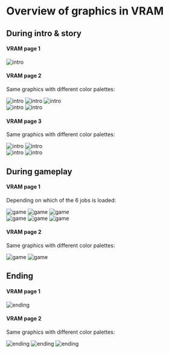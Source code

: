 # Overview of graphics in VRAM

## During intro & story

#### VRAM page 1

![intro](intro_page1.png) 

#### VRAM page 2

Same graphics with different color palettes:

![intro](intro_page2_palette_A.png) ![intro](intro_page2_palette_B.png) ![intro](intro_page2_palette_C.png)  
![intro](intro_page2_palette_D.png) ![intro](intro_page2_palette_E.png)

#### VRAM page 3

Same graphics with different color palettes:

![intro](intro_page3_palette_A.png) ![intro](intro_page3_palette_B.png)  
![intro](intro_page3_palette_C.png) ![intro](intro_page3_palette_D.png)


## During gameplay

#### VRAM page 1

Depending on which of the 6 jobs is loaded:

![game](game_job1_page1.png) ![game](game_job2_page1.png) ![game](game_job3_page1.png)  
![game](game_job4_page1.png) ![game](game_job5_page1.png) ![game](game_job6_page1.png)

#### VRAM page 2

Same graphics with different color palettes:

![game](game_page2_palette_A.png) ![game](game_page2_palette_B.png)

## Ending

#### VRAM page 1

![ending](ending_page1.png)

#### VRAM page 2

Same graphics with different color palettes:

![ending](ending_page2_palette_A.png) ![ending](ending_page2_palette_B.png) ![ending](ending_page2_palette_C.png)



